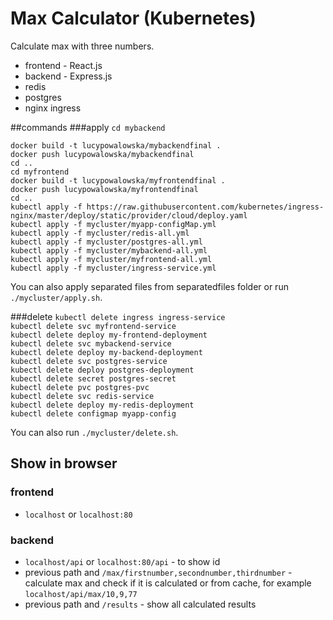 # Max Calculator (Kubernetes)

Calculate max with three numbers.

* frontend - React.js
* backend - Express.js
* redis
* postgres
* nginx ingress

##commands
###apply
`cd mybackend`

`docker build -t lucypowalowska/mybackendfinal .`<br />
`docker push lucypowalowska/mybackendfinal`<br />
`cd ..`<br />
`cd myfrontend`<br />
`docker build -t lucypowalowska/myfrontendfinal .`<br />
`docker push lucypowalowska/myfrontendfinal`<br />
`cd ..`<br />
`kubectl apply -f https://raw.githubusercontent.com/kubernetes/ingress-nginx/master/deploy/static/provider/cloud/deploy.yaml`<br />
`kubectl apply -f mycluster/myapp-configMap.yml`<br />
`kubectl apply -f mycluster/redis-all.yml`<br />
`kubectl apply -f mycluster/postgres-all.yml`<br />
`kubectl apply -f mycluster/mybackend-all.yml`<br />
`kubectl apply -f mycluster/myfrontend-all.yml`<br />
`kubectl apply -f mycluster/ingress-service.yml`<br />

You can also apply separated files from separatedfiles folder or run `./mycluster/apply.sh`.

###delete
`kubectl delete ingress ingress-service`<br />
`kubectl delete svc myfrontend-service`<br />
`kubectl delete deploy my-frontend-deployment`<br />
`kubectl delete svc mybackend-service`<br />
`kubectl delete deploy my-backend-deployment`<br />
`kubectl delete svc postgres-service`<br />
`kubectl delete deploy postgres-deployment`<br />
`kubectl delete secret postgres-secret`<br />
`kubectl delete pvc postgres-pvc`<br />
`kubectl delete svc redis-service`<br />
`kubectl delete deploy my-redis-deployment`<br />
`kubectl delete configmap myapp-config`<br />

You can also run `./mycluster/delete.sh`.

## Show in browser
### frontend
* `localhost` or `localhost:80`
### backend
* `localhost/api` or `localhost:80/api` - to show id<br />
* previous path and `/max/firstnumber,secondnumber,thirdnumber` - calculate max and check if it is calculated or from cache, for example `localhost/api/max/10,9,77`<br />
* previous path and `/results` - show all calculated results
